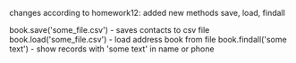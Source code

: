 changes according to homework12:
added new methods save, load, findall

book.save('some_file.csv') - saves contacts to csv file
book.load('some_file.csv') - load address book from file
book.findall('some text') - show records with 'some text' in name or phone
